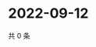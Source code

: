 # 2022-09-12

共 0 条

<!-- BEGIN WEIBO -->
<!-- 最后更新时间 Mon Sep 12 2022 07:18:20 GMT+0800 (China Standard Time) -->

<!-- END WEIBO -->
